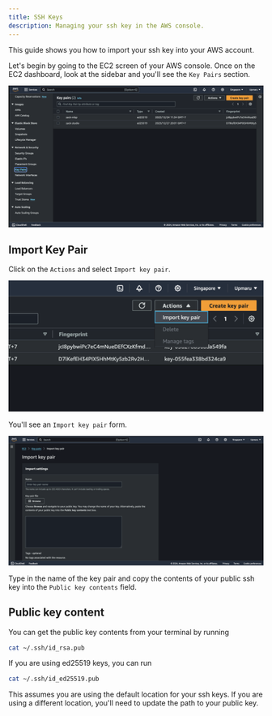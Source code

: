 ```yaml
---
title: SSH Keys
description: Managing your ssh key in the AWS console.
---
```


This guide shows you how to import your ssh key into your AWS account.

Let's begin by going to the EC2 screen of your AWS console. Once on the EC2 dashboard, look at the sidebar and you'll see the `Key Pairs` section.

![Key pairs](../../../../assets/infrastructure/aws/key-pairs.png)

## Import Key Pair

Click on the `Actions` and select `Import key pair`.

![Key pairs](../../../../assets/infrastructure/aws/import.png)

You'll see an `Import key pair` form.

![Key pairs](../../../../assets/infrastructure/aws/import-key-pair-form.png)

Type in the name of the key pair and copy the contents of your public ssh key into the `Public key contents` field. 

## Public key content

You can get the public key contents from your terminal by running

```bash
cat ~/.ssh/id_rsa.pub
```

If you are using ed25519 keys, you can run

```bash
cat ~/.ssh/id_ed25519.pub
```

This assumes you are using the default location for your ssh keys. If you are using a different location, you'll need to update the path to your public key.


